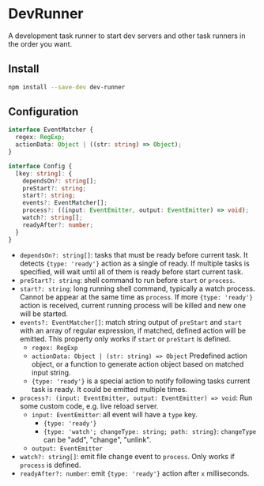 # DevRunner

A development task runner to start dev servers and other task runners in the order you want.

## Install

```sh
npm install --save-dev dev-runner
```

## Configuration

```typescript
interface EventMatcher {
  regex: RegExp;
  actionData: Object | ((str: string) => Object);
}

interface Config {
  [key: string]: {
    dependsOn?: string[];
    preStart?: string;
    start?: string;
    events?: EventMatcher[];
    process?: ((input: EventEmitter, output: EventEmitter) => void);
    watch?: string[];
    readyAfter?: number;
  }
}
```

- `dependsOn?: string[]`: tasks that must be ready before current task. It detects `{type: 'ready'}` action as a single of ready. If multiple tasks is specified, will wait until all of them is ready before start current task.
- `preStart?: string`: shell command to run before `start` or `process`.
- `start?: string`: long running shell command, typically a watch process. Cannot be appear at the same time as `process`. If more `{type: 'ready'}` action is received, current running process will be killed and new one will be started.
- `events?: EventMatcher[]`: match string output of `preStart` and `start` with an array of regular expression, if matched, defined action will be emitted. This property only works if `start` or `preStart` is defined.
    - `regex: RegExp`
    - `actionData: Object | (str: string) => Object` Predefined action object, or a function to generate action object based on matched input string.
    - `{type: 'ready'}` is a special action to notify following tasks current task is ready. It could be emitted multiple times.
- `process?: (input: EventEmitter, output: EventEmitter) => void`: Run some custom code, e.g. live reload server.
    - `input: EventEmitter`: all event will have a `type` key.
        - `{type: 'ready'}`
        - `{type: 'watch'; changeType: string; path: string}`: `changeType` can be "add", "change", "unlink".
    - `output: EventEmitter`
- `watch?: string[]`: emit file change event to `process`. Only works if `process` is defined.
- `readyAfter?: number`: emit `{type: 'ready'}` action after `x` milliseconds.
